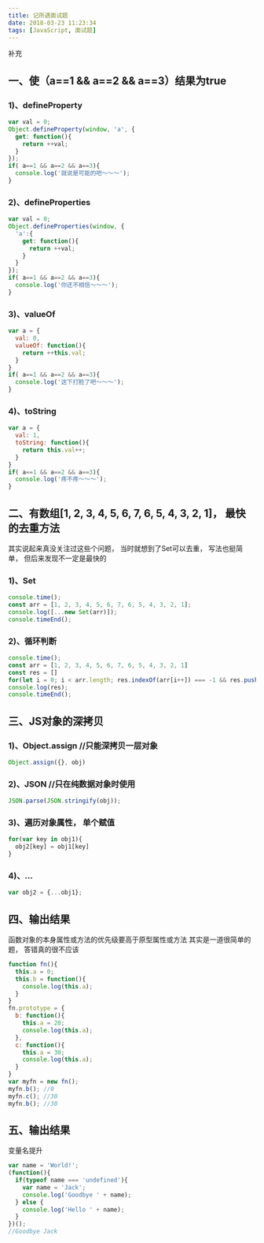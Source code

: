 ```yaml
---
title: 记所遇面试题
date: 2018-03-23 11:23:34
tags: [JavaScript, 面试题]
---
```


补充
<!-- more -->
## 一、使（a==1 && a==2 && a==3）结果为true
### 1)、defineProperty
```JavaScript
var val = 0;
Object.defineProperty(window, 'a', {
  get: function(){
    return ++val;
  }
});
if( a==1 && a==2 && a==3){
  console.log('就说是可能的吧～～～');
}
```
### 2)、defineProperties
```JavaScript
var val = 0;
Object.defineProperties(window, {
  'a':{
    get: function(){
      return ++val;
    }
  }
});
if( a==1 && a==2 && a==3){
  console.log('你还不相信～～～');
}
```
### 3)、valueOf
```JavaScript
var a = {
  val: 0,
  valueOf: function(){
    return ++this.val;
  }
}
if( a==1 && a==2 && a==3){
  console.log('这下打脸了吧～～～');
}
```
### 4)、toString
```JavaScript
var a = {
  val: 1,
  toString: function(){
    return this.val++;
  }
}
if( a==1 && a==2 && a==3){
  console.log('疼不疼～～～');
}
```

## 二、有数组[1, 2, 3, 4, 5, 6, 7, 6, 5, 4, 3, 2, 1]， 最快的去重方法
其实说起来真没关注过这些个问题， 当时就想到了Set可以去重， 写法也挺简单， 但后来发现不一定是最快的

### 1)、Set
```JavaScript
console.time();
const arr = [1, 2, 3, 4, 5, 6, 7, 6, 5, 4, 3, 2, 1];
console.log([...new Set(arr)]);
console.timeEnd();
```
### 2)、循环判断
```JavaScript
console.time();
const arr = [1, 2, 3, 4, 5, 6, 7, 6, 5, 4, 3, 2, 1]
const res = []
for(let i = 0; i < arr.length; res.indexOf(arr[i++]) === -1 && res.push(arr[i - 1]));
console.log(res);
console.timeEnd();
```
## 三、JS对象的深拷贝
### 1)、Object.assign //只能深拷贝一层对象
```JavaScript
Object.assign({}, obj)
```
### 2)、JSON  //只在纯数据对象时使用
```JavaScript
JSON.parse(JSON.stringify(obj));
```
### 3)、遍历对象属性， 单个赋值
```JavaScript
for(var key in obj1){
  obj2[key] = obj1[key]
}
```
### 4)、...
```JavaScript
var obj2 = {...obj1};
```

## 四、输出结果
函数对象的本身属性或方法的优先级要高于原型属性或方法
其实是一道很简单的题， 答错真的很不应该
```JavaScript
function fn(){
  this.a = 0;
  this.b = function(){
    console.log(this.a);
  }
}
fn.prototype = {
  b: function(){
    this.a = 20;
    console.log(this.a);
  },
  c: function(){
    this.a = 30;
    console.log(this.a);
  }
}
var myfn = new fn();
myfn.b(); //0
myfn.c(); //30
myfn.b(); //30
```

## 五、输出结果
变量名提升
```JavaScript
var name = 'World!';
(function(){
  if(typeof name === 'undefined'){
    var name = 'Jack';
    console.log('Goodbye ' + name);
  } else {
    console.log('Hello ' + name);
  }
})();
//Goodbye Jack
```
